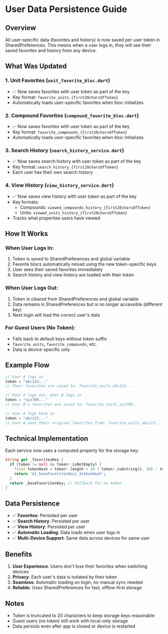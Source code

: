 # User Data Persistence Guide

## Overview
All user-specific data (favorites and history) is now saved per user token in SharedPreferences. This means when a user logs in, they will see their saved favorites and history from any device.

## What Was Updated

### 1. **Unit Favorites** (`unit_favorite_bloc.dart`)
- ✅ Now saves favorites with user token as part of the key
- Key format: `favorite_units_{first20charsOfToken}`
- Automatically loads user-specific favorites when bloc initializes

### 2. **Compound Favorites** (`compound_favorite_bloc.dart`)
- ✅ Now saves favorites with user token as part of the key
- Key format: `favorite_compounds_{first20charsOfToken}`
- Automatically loads user-specific favorites when bloc initializes

### 3. **Search History** (`search_history_service.dart`)
- ✅ Now saves search history with user token as part of the key
- Key format: `search_history_{first20charsOfToken}`
- Each user has their own search history

### 4. **View History** (`view_history_service.dart`)
- ✅ Now saves view history with user token as part of the key
- Key formats:
  - Compounds: `viewed_compounds_history_{first20charsOfToken}`
  - Units: `viewed_units_history_{first20charsOfToken}`
- Tracks what properties users have viewed

## How It Works

### When User Logs In:
1. Token is saved to SharedPreferences and global variable
2. Favorite blocs automatically reload using the new token-specific keys
3. User sees their saved favorites immediately
4. Search history and view history are loaded with their token

### When User Logs Out:
1. Token is cleared from SharedPreferences and global variable
2. Data remains in SharedPreferences but is no longer accessible (different key)
3. Next login will load the correct user's data

### For Guest Users (No Token):
- Falls back to default keys without token suffix
- `favorite_units`, `favorite_compounds`, etc.
- Data is device-specific only

## Example Flow

```dart
// User A logs in
token = "abc123..."
// Their favorites are saved to: favorite_units_abc123...

// User A logs out, User B logs in
token = "xyz789..."
// User B's favorites are saved to: favorite_units_xyz789...

// User A logs back in
token = "abc123..."
// User A sees their original favorites from: favorite_units_abc123...
```

## Technical Implementation

Each service now uses a computed property for the storage key:

```dart
String get _favoritesKey {
  if (token != null && token!.isNotEmpty) {
    final tokenHash = token!.length > 20 ? token!.substring(0, 20) : token!;
    return '${_baseFavoritesKey}_$tokenHash';
  }
  return _baseFavoritesKey; // Fallback for no token
}
```

## Data Persistence

- ✅ **Favorites**: Persisted per user
- ✅ **Search History**: Persisted per user
- ✅ **View History**: Persisted per user
- ✅ **Automatic Loading**: Data loads when user logs in
- ✅ **Multi-Device Support**: Same data across devices for same user

## Benefits

1. **User Experience**: Users don't lose their favorites when switching devices
2. **Privacy**: Each user's data is isolated by their token
3. **Seamless**: Automatic loading on login, no manual sync needed
4. **Reliable**: Uses SharedPreferences for fast, offline-first storage

## Notes

- Token is truncated to 20 characters to keep storage keys reasonable
- Guest users (no token) still work with local-only storage
- Data persists even after app is closed or device is restarted
